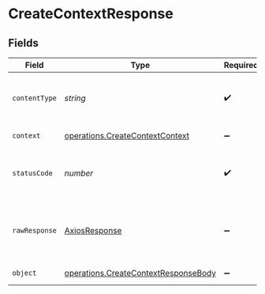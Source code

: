 # CreateContextResponse


## Fields

| Field                                                                                               | Type                                                                                                | Required                                                                                            | Description                                                                                         |
| --------------------------------------------------------------------------------------------------- | --------------------------------------------------------------------------------------------------- | --------------------------------------------------------------------------------------------------- | --------------------------------------------------------------------------------------------------- |
| `contentType`                                                                                       | *string*                                                                                            | :heavy_check_mark:                                                                                  | HTTP response content type for this operation                                                       |
| `context`                                                                                           | [operations.CreateContextContext](../../../sdk/models/operations/createcontextcontext.md)           | :heavy_minus_sign:                                                                                  | The new context                                                                                     |
| `statusCode`                                                                                        | *number*                                                                                            | :heavy_check_mark:                                                                                  | HTTP response status code for this operation                                                        |
| `rawResponse`                                                                                       | [AxiosResponse](https://axios-http.com/docs/res_schema)                                             | :heavy_minus_sign:                                                                                  | Raw HTTP response; suitable for custom response parsing                                             |
| `object`                                                                                            | [operations.CreateContextResponseBody](../../../sdk/models/operations/createcontextresponsebody.md) | :heavy_minus_sign:                                                                                  | Error response.                                                                                     |